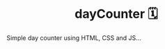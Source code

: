 <div>
    <h1 align="center">dayCounter 🗓️</h1>
</div>
<div>
    <p>Simple day counter using HTML, CSS and JS...</p>
</div>
